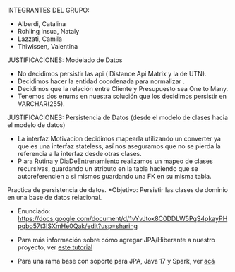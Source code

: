 INTEGRANTES DEL GRUPO:
- Alberdi, Catalina
- Rohling Insua, Nataly
- Lazzati, Camila
- Thiwissen, Valentina

JUSTIFICACIONES: Modelado de Datos
- No decidimos persistir las api ( Distance Api Matrix y la de UTN). 
- Decidimos hacer la entidad coordenada para normalizar .
- Decidimos que la relación entre Cliente y Presupuesto sea One to Many.
- Tenemos dos enums en nuestra solución que los decidimos persistir en VARCHAR(255).
  
JUSTIFICACIONES: Persistencia de Datos (desde el modelo de clases hacia el modelo de datos)
- La interfaz Motivacion decidimos mapearla utilizando un converter ya que es una interfaz stateless, así nos aseguramos que no se pierda la referencia a la interfaz desde otras clases.
- P ara Rutina y DiaDeEntrenamiento realizamos un mapeo de clases recursivas, guardando un atributo en la tabla haciendo que se autoreferencien a si mismos guardando una FK en su misma tabla.

 Practica de persistencia de datos.
*Objetivo: Persistir las clases de dominio en una base de datos relacional.

* Enunciado: https://docs.google.com/document/d/1vYvJtox8C0DDLW5PqS4pkayPHpqbo57t3ISXmHe0Qak/edit?usp=sharing

* Para más información sobre cómo agregar JPA/Hiberante a nuestro proyecto, ver [este tutorial](https://docs.google.com/document/d/1dYvrVLRbFE9qwuKj5biz9oRBaRzj-K6ujIKOXNan02s/edit?ts=57e1f2b8#)
* Para una rama base con soporte para JPA, Java 17 y Spark, ver [acá](https://github.com/dds-utn/jpa-proof-of-concept-template/tree/jpa-spark-java-17)

